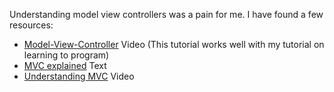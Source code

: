 Understanding model view controllers was a pain for me. I have found a few resources:

- [Model-View-Controller](https://www.youtube.com/watch?v=Iwwznm9XSME) Video (This tutorial works well with my tutorial on learning to program)
- [MVC explained](https://realpython.com/blog/python/the-model-view-controller-mvc-paradigm-summarized-with-legos/) Text
- [Understanding MVC](https://www.youtube.com/watch?v=eTdVkgF_Slo) Video
